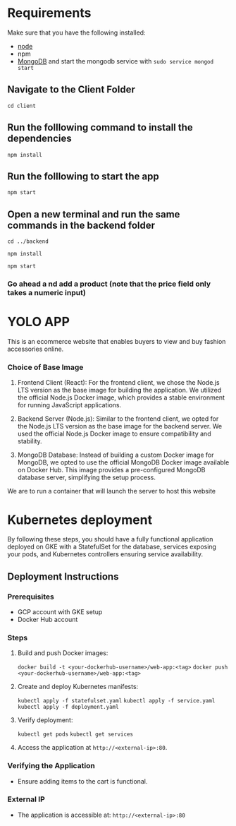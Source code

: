 # Requirements
Make sure that you have the following installed:
- [node](https://www.digitalocean.com/community/tutorials/how-to-install-node-js-on-ubuntu-18-04) 
- npm 
- [MongoDB](https://docs.mongodb.com/manual/tutorial/install-mongodb-on-ubuntu/) and start the mongodb service with `sudo service mongod start`

## Navigate to the Client Folder 
 `cd client`

## Run the folllowing command to install the dependencies 
 `npm install`

## Run the folllowing to start the app
 `npm start`

## Open a new terminal and run the same commands in the backend folder
 `cd ../backend`

 `npm install`

 `npm start`

 ### Go ahead a nd add a product (note that the price field only takes a numeric input)

 # YOLO APP
 This is an ecommerce website that enables buyers to view and buy fashion accessories online.

 ### Choice of Base Image
 1. Frontend Client (React): For the frontend client, we chose the Node.js LTS version as the base image for building the application. We utilized the official Node.js Docker image, which provides a stable environment for running JavaScript applications.

 2. Backend Server (Node.js): Similar to the frontend client, we opted for the Node.js LTS version as the base image for the backend server. We used the official Node.js Docker image to ensure compatibility and stability.

 3. MongoDB Database: Instead of building a custom Docker image for MongoDB, we opted to use the official MongoDB Docker image available on Docker Hub. This image provides a pre-configured MongoDB database server, simplifying the setup process.


We are to run a container that will launch the server to host this website

# Kubernetes deployment
By following these steps, you should have a fully functional application deployed on GKE with a StatefulSet for the database, services exposing your pods, and Kubernetes controllers ensuring service availability.
## Deployment Instructions

### Prerequisites
- GCP account with GKE setup
- Docker Hub account

### Steps
1. Build and push Docker images:

    `docker build -t <your-dockerhub-username>/web-app:<tag>`
    `docker push <your-dockerhub-username>/web-app:<tag>`

2. Create and deploy Kubernetes manifests:

    `kubectl apply -f statefulset.yaml`
    `kubectl apply -f service.yaml`
    `kubectl apply -f deployment.yaml`

3. Verify deployment:
    
    `kubectl get pods`
   `kubectl get services`

4. Access the application at `http://<external-ip>:80`.

### Verifying the Application
- Ensure adding items to the cart is functional.

### External IP
- The application is accessible at: `http://<external-ip>:80`

